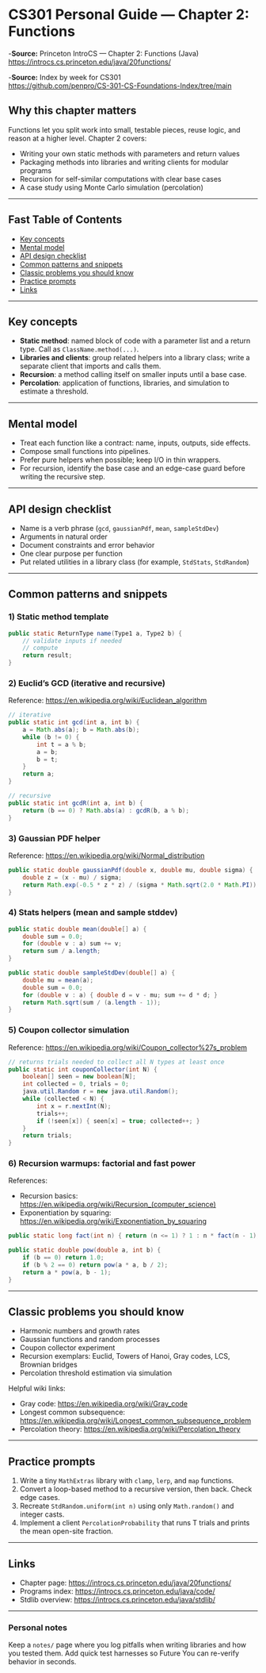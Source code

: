 # CS301 Personal Guide — Chapter 2: Functions

-**Source:** Princeton IntroCS — Chapter 2: Functions (Java)  
<https://introcs.cs.princeton.edu/java/20functions/>

-**Source:** Index by week for CS301    
<https://github.com/penpro/CS-301-CS-Foundations-Index/tree/main>

## Why this chapter matters
Functions let you split work into small, testable pieces, reuse logic, and reason at a higher level. Chapter 2 covers:
- Writing your own static methods with parameters and return values
- Packaging methods into libraries and writing clients for modular programs
- Recursion for self-similar computations with clear base cases
- A case study using Monte Carlo simulation (percolation)

---

## Fast Table of Contents
- [Key concepts](#key-concepts)
- [Mental model](#mental-model)
- [API design checklist](#api-design-checklist)
- [Common patterns and snippets](#common-patterns-and-snippets)
- [Classic problems you should know](#classic-problems-you-should-know)
- [Practice prompts](#practice-prompts)
- [Links](#links)

---

## Key concepts
- **Static method**: named block of code with a parameter list and a return type. Call as `ClassName.method(...)`.
- **Libraries and clients**: group related helpers into a library class; write a separate client that imports and calls them.
- **Recursion**: a method calling itself on smaller inputs until a base case.
- **Percolation**: application of functions, libraries, and simulation to estimate a threshold.

---

## Mental model
- Treat each function like a contract: name, inputs, outputs, side effects.
- Compose small functions into pipelines.
- Prefer pure helpers when possible; keep I/O in thin wrappers.
- For recursion, identify the base case and an edge-case guard before writing the recursive step.

---

## API design checklist
- Name is a verb phrase (`gcd`, `gaussianPdf`, `mean`, `sampleStdDev`)
- Arguments in natural order
- Document constraints and error behavior
- One clear purpose per function
- Put related utilities in a library class (for example, `StdStats`, `StdRandom`)

---

## Common patterns and snippets

### 1) Static method template
```java
public static ReturnType name(Type1 a, Type2 b) {
    // validate inputs if needed
    // compute
    return result;
}
```

### 2) Euclid’s GCD (iterative and recursive)
Reference: <https://en.wikipedia.org/wiki/Euclidean_algorithm>
```java
// iterative
public static int gcd(int a, int b) {
    a = Math.abs(a); b = Math.abs(b);
    while (b != 0) {
        int t = a % b;
        a = b;
        b = t;
    }
    return a;
}

// recursive
public static int gcdR(int a, int b) {
    return (b == 0) ? Math.abs(a) : gcdR(b, a % b);
}
```

### 3) Gaussian PDF helper
Reference: <https://en.wikipedia.org/wiki/Normal_distribution>
```java
public static double gaussianPdf(double x, double mu, double sigma) {
    double z = (x - mu) / sigma;
    return Math.exp(-0.5 * z * z) / (sigma * Math.sqrt(2.0 * Math.PI));
}
```

### 4) Stats helpers (mean and sample stddev)
```java
public static double mean(double[] a) {
    double sum = 0.0;
    for (double v : a) sum += v;
    return sum / a.length;
}

public static double sampleStdDev(double[] a) {
    double mu = mean(a);
    double sum = 0.0;
    for (double v : a) { double d = v - mu; sum += d * d; }
    return Math.sqrt(sum / (a.length - 1));
}
```

### 5) Coupon collector simulation
Reference: <https://en.wikipedia.org/wiki/Coupon_collector%27s_problem>
```java
// returns trials needed to collect all N types at least once
public static int couponCollector(int N) {
    boolean[] seen = new boolean[N];
    int collected = 0, trials = 0;
    java.util.Random r = new java.util.Random();
    while (collected < N) {
        int x = r.nextInt(N);
        trials++;
        if (!seen[x]) { seen[x] = true; collected++; }
    }
    return trials;
}
```

### 6) Recursion warmups: factorial and fast power
References:  
- Recursion basics: <https://en.wikipedia.org/wiki/Recursion_(computer_science)>
- Exponentiation by squaring: <https://en.wikipedia.org/wiki/Exponentiation_by_squaring>
```java
public static long fact(int n) { return (n <= 1) ? 1 : n * fact(n - 1); }

public static double pow(double a, int b) {
    if (b == 0) return 1.0;
    if (b % 2 == 0) return pow(a * a, b / 2);
    return a * pow(a, b - 1);
}
```

---

## Classic problems you should know
- Harmonic numbers and growth rates
- Gaussian functions and random processes
- Coupon collector experiment
- Recursion exemplars: Euclid, Towers of Hanoi, Gray codes, LCS, Brownian bridges
- Percolation threshold estimation via simulation

Helpful wiki links:
- Gray code: <https://en.wikipedia.org/wiki/Gray_code>  
- Longest common subsequence: <https://en.wikipedia.org/wiki/Longest_common_subsequence_problem>  
- Percolation theory: <https://en.wikipedia.org/wiki/Percolation_theory>

---

## Practice prompts
1. Write a tiny `MathExtras` library with `clamp`, `lerp`, and `map` functions.  
2. Convert a loop-based method to a recursive version, then back. Check edge cases.  
3. Recreate `StdRandom.uniform(int n)` using only `Math.random()` and integer casts.  
4. Implement a client `PercolationProbability` that runs T trials and prints the mean open-site fraction.

---

## Links
- Chapter page: <https://introcs.cs.princeton.edu/java/20functions/>
- Programs index: <https://introcs.cs.princeton.edu/java/code/>
- Stdlib overview: <https://introcs.cs.princeton.edu/java/stdlib/>

---

### Personal notes
Keep a `notes/` page where you log pitfalls when writing libraries and how you tested them. Add quick test harnesses so Future You can re-verify behavior in seconds.
